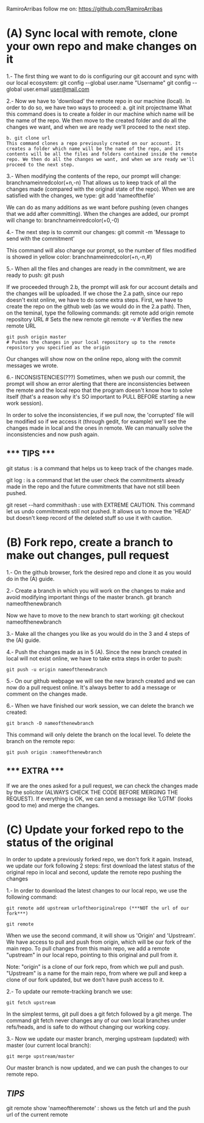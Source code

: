 RamiroArribas
follow me on: https://github.com/RamiroArribas

# (A)	Sync local with remote, clone your own repo and make changes on it

1.- The first thing we want to do is configuring our git account and sync with our local ecosystem:
	git config --global user.name "Username"
	git config --global user.email user@mail.com

2.- Now we have to 'download' the remote repo in our machine (local). In order to do so, we have two ways to proceed:
	a. git init projectname
	What this command does is to create a folder in our machine which name will be the name of the repo. We then move to the created folder and do all the changes we want, and when we are ready we'll proceed to the next step.

	b. git clone url
	This command clones a repo previously created on our account. It creates a folder which name will be the name of the repo, and its contents will be all the files and folders contained inside the remote repo. We then do all the changes we want, and when we are ready we'll proceed to the next step.

3.- When modifying the contents of the repo, our prompt will change:   branchnameinredcolor(+n,-n)  That allows us to keep track of all the changes made (compared with the original state of the repo). When we are satisfied with the changes, we type:
	git add 'nameofthefile'

We can do as many additions as we want before pushing (even changes that we add after committing). When the changes are added, our prompt will change to:   branchnameinredcolor(+0,-0)

4.- The next step is to commit our changes:
	git commit -m 'Message to send with the commitment'

This command will also change our prompt, so the number of files modified is showed in yellow color:   branchnameinredcolor(+n,-n,#)


5.- When all the files and changes are ready in the commitment, we are ready to push:
	git push

If we proceeded through 2.b, the prompt will ask for our account details and the changes will be uploaded.
If we chose the 2.a path, since our repo doesn't exist online, we have to do some extra steps. First, we have to create the repo on the github web (as we would do in the 2.a path). Then, on the teminal, type the following commands:
	git remote add origin remote repository URL
	# Sets the new remote
	git remote -v
	# Verifies the new remote URL

	git push origin master
	# Pushes the changes in your local repository up to the remote repository you specified as the origin


Our changes will show now on the online repo, along with the commit messages we wrote.



6.- INCONSISTENCIES(???)
Sometimes, when we push our commit, the prompt will show an error alerting that there are inconsistencies between the remote and the local repo that the program doesn't know how to solve itself (that's a reason why it's SO important to PULL BEFORE starting a new work session).

In order to solve the inconsistencies, if we pull now, the 'corrupted' file will be modified so if we access it (through gedit, for example) we'll see the changes made in local and the ones in remote. We can manually solve the inconsistencies and now push again.


*** TIPS ***
--------------

git status	:	is a command that helps us to keep track of the changes made.

git log		:	is a command that let the user check the commitments already made in the repo and the future commitments that have not still been pushed.

git reset --hard commithash	: use with EXTREME CAUTION. This command let us undo commitments still not pushed. It allows us to move the 'HEAD' but doesn't keep record of the deleted stuff so use it with caution.



# (B)	Fork repo, create a branch to make out changes, pull request

1.- On the github browser, fork the desired repo and clone it as you would do in the (A) guide.


2.- Create a branch in which you will work on the changes to make and avoid modifying important things of the master branch.
	git branch nameofthenewbranch

Now we have to move to the new branch to start working:
	git checkout nameofthenewbranch


3.- Make all the changes you like as you would do in the 3 and 4 steps of the (A) guide.


4.- Push the changes made as in 5 (A). Since the new branch created in local will not exist online, we have to take extra steps in order to push:

	git push -u origin nameofthenewbranch

5.- On our github webpage we will see the new branch created and we can now do a pull request online. It's always better to add a message or comment on the changes made.


6.- When we have finished our work session, we can delete the branch we created:

	git branch -D nameofthenewbranch

This command will only delete the branch on the local level. To delete the branch on the remote repo:

	git push origin :nameofthenewbranch



*** EXTRA ***
-------------

If we are the ones asked for a pull request, we can check the changes made by the solicitor (ALWAYS CHECK THE CODE BEFORE MERGING THE REQUEST). If everything is OK, we can send a message like 'LGTM' (looks good to me) and merge the changes.


 
# (C)	Update your forked repo to the status of the original

In order to update a previously forked repo, we don't fork it again. Instead, we update our fork following 2 steps: first download the latest status of the original repo in local and second, update the remote repo pushing the changes

1.- In order to download the latest changes to our local repo, we use the following command:

	git remote add upstream urloftheoriginalrepo (***NOT the url of our fork***)

	git remote

When we use the second command, it will show us 'Origin' and 'Upstream'. We have access to pull and push from origin, which will be our fork of the main repo. To pull changes from this main repo, we add a remote "upstream" in our local repo, pointing to this original and pull from it.

Note: "origin" is a clone of our fork repo, from which we pull and push. "Upstream" is a name for the main repo, from where we pull and keep a clone of our fork updated, but we don't have push access to it.


2.- To update our remote-tracking branch we use:

	git fetch upstream

In the simplest terms, git pull does a git fetch followed by a git merge. The command git fetch never changes any of our own local branches under refs/heads, and is safe to do without changing our working copy.


3.- Now we update our master branch, merging upstream (updated) with master (our current local branch):

	git merge upstream/master

Our master branch is now updated, and we can push the changes to our remote repo.


***TIPS***
----------

git remote show 'nameoftheremote'	:	shows us the fetch url and the push url of the current remote	
